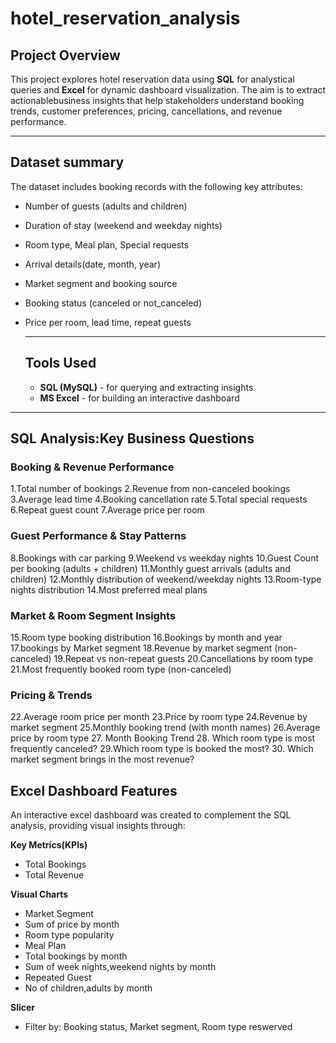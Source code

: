 # hotel_reservation_analysis

## Project Overview

This project explores hotel reservation data using **SQL** for analystical queries and **Excel** for dynamic dashboard visualization. The aim is to extract actionablebusiness insights that help stakeholders understand booking trends, customer preferences, pricing, cancellations, and revenue performance.

---

## Dataset summary

The dataset includes booking records with the following key attributes:
- Number of guests (adults and children)
- Duration of stay (weekend and weekday nights)
- Room type, Meal plan, Special requests
- Arrival details(date, month, year)
- Market segment and booking source
- Booking status (canceled or not_canceled)
- Price per room, lead time, repeat guests

  ---

  ## Tools Used
  - **SQL (MySQL)** - for querying and extracting insights
  - **MS Excel** - for building an interactive dashboard
---


## SQL Analysis:Key Business Questions

### Booking & Revenue Performance

1.Total number of bookings
2.Revenue from non-canceled bookings
3.Average lead time
4.Booking cancellation rate
5.Total special requests
6.Repeat guest count
7.Average price per room

### Guest Performance & Stay Patterns

8.Bookings with car parking
9.Weekend vs weekday nights
10.Guest Count per booking (adults + children)
11.Monthly guest arrivals (adults and children)
12.Monthly distribution of weekend/weekday nights
13.Room-type nights distribution
14.Most preferred meal plans

### Market & Room Segment Insights

15.Room type booking distribution
16.Bookings by month and year
17.bookings by Market segment
18.Revenue by market segment (non-canceled)
19.Repeat vs non-repeat guests
20.Cancellations by room type
21.Most frequently booked room type (non-canceled)

### Pricing & Trends

22.Average room price per month
23.Price by room type
24.Revenue by market segment
25.Monthly booking trend (with month names)
26.Average price by room type
27. Month Booking Trend 
28. Which room type is most frequently canceled?
29.Which room type is booked the most?
30. Which market segment brings in the most revenue?


## Excel Dashboard Features
An interactive excel dashboard was created to complement the SQL analysis, providing visual insights through:

**Key Metrics(KPIs)**
- Total Bookings
- Total Revenue

**Visual Charts**
- Market Segment
- Sum of price by month
- Room type popularity
- Meal Plan
- Total bookings by month
- Sum of week nights,weekend nights by month
- Repeated Guest
- No of children,adults by month

**Slicer**

- Filter by: Booking status, Market segment, Room type reswerved























